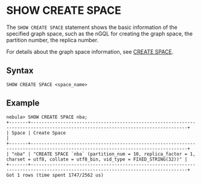 # SHOW CREATE SPACE

The `SHOW CREATE SPACE` statement shows the basic information of the specified graph space, such as the nGQL for creating the graph space, the partition number, the replica number.

For details about the graph space information, see [CREATE SPACE](../../9.space-statements.md/1.create-space.md).

## Syntax

```ngql
SHOW CREATE SPACE <space_name>
```

## Example

```ngql
nebula> SHOW CREATE SPACE nba;
+-------+--------------------------------------------------------------------------------------------------------------------------------+
| Space | Create Space                                                                                                                   |
+-------+--------------------------------------------------------------------------------------------------------------------------------+
| "nba" | "CREATE SPACE `nba` (partition_num = 10, replica_factor = 1, charset = utf8, collate = utf8_bin, vid_type = FIXED_STRING(32))" |
+-------+--------------------------------------------------------------------------------------------------------------------------------+
Got 1 rows (time spent 1747/2562 us)
```
